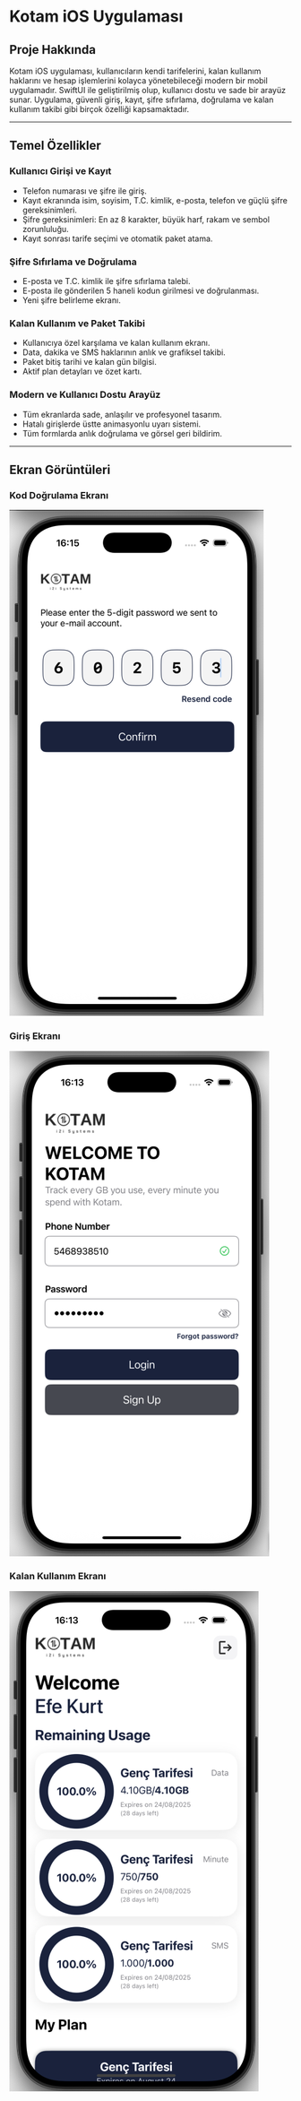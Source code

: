# Kotam iOS Uygulaması

## Proje Hakkında

Kotam iOS uygulaması, kullanıcıların kendi tarifelerini, kalan kullanım haklarını ve hesap işlemlerini kolayca yönetebileceği modern bir mobil uygulamadır. SwiftUI ile geliştirilmiş olup, kullanıcı dostu ve sade bir arayüz sunar. Uygulama, güvenli giriş, kayıt, şifre sıfırlama, doğrulama ve kalan kullanım takibi gibi birçok özelliği kapsamaktadır.

---

## Temel Özellikler

### Kullanıcı Girişi ve Kayıt
- Telefon numarası ve şifre ile giriş.
- Kayıt ekranında isim, soyisim, T.C. kimlik, e-posta, telefon ve güçlü şifre gereksinimleri.
- Şifre gereksinimleri: En az 8 karakter, büyük harf, rakam ve sembol zorunluluğu.
- Kayıt sonrası tarife seçimi ve otomatik paket atama.

### Şifre Sıfırlama ve Doğrulama
- E-posta ve T.C. kimlik ile şifre sıfırlama talebi.
- E-posta ile gönderilen 5 haneli kodun girilmesi ve doğrulanması.
- Yeni şifre belirleme ekranı.

### Kalan Kullanım ve Paket Takibi
- Kullanıcıya özel karşılama ve kalan kullanım ekranı.
- Data, dakika ve SMS haklarının anlık ve grafiksel takibi.
- Paket bitiş tarihi ve kalan gün bilgisi.
- Aktif plan detayları ve özet kartı.

### Modern ve Kullanıcı Dostu Arayüz
- Tüm ekranlarda sade, anlaşılır ve profesyonel tasarım.
- Hatalı girişlerde üstte animasyonlu uyarı sistemi.
- Tüm formlarda anlık doğrulama ve görsel geri bildirim.

---

## Ekran Görüntüleri

### Kod Doğrulama Ekranı
![Kod Doğrulama](Screenshots/CodeVerificationPage.png)

### Giriş Ekranı
![Giriş](Screenshots/LoginPage.png)

### Kalan Kullanım Ekranı
![Kalan Kullanım](Screenshots/RemainingUsagePage.png)

